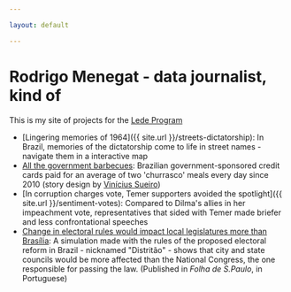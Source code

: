 ```yaml
---

layout: default

---
```


# Rodrigo Menegat - data journalist, kind of

This is my site of projects for the [Lede Program](http://ledeprogram.com)

* [Lingering memories of 1964]({{ site.url }}/streets-dictatorship): In Brazil, memories of the dictatorship come to life in street names - navigate them in a interactive map
* [All the government barbecues](https://vsueiro.github.io/data-stories/all-the-government-barbecues/en/): Brazilian government-sponsored credit cards paid for an average of two 'churrasco' meals every day since 2010 (story design by [Vinícius Sueiro](http://vsueiro.com/))
* [In corruption charges vote, Temer supporters avoided the spotlight]({{ site.url }}/sentiment-votes): Compared to Dilma's allies in her impeachment vote, representatives that sided with Temer made briefer and less confrontational speeches
* [Change in electoral rules would impact local legislatures more than Brasília](http://www1.folha.uol.com.br/poder/2017/08/1912152-distritao-afetaria-mais-assembleias-que-camara.shtml): A simulation made with the rules of the proposed electoral reform in Brazil - nicknamed "Distritão" - shows that city and state councils would be more affected than the National Congress, the one responsible for passing the law. (Published in _Folha de S.Paulo_, in Portuguese)